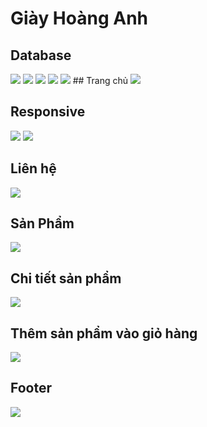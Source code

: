 # Giày Hoàng Anh

## Database

<img src="https://raw.githubusercontent.com/hoanganhpv/WebThuongMai/master/dbpic1.png"/>

<img src="https://raw.githubusercontent.com/hoanganhpv/WebThuongMai/master/dbpic2.png"/>

<img src="https://raw.githubusercontent.com/hoanganhpv/WebThuongMai/master/dbpic3.png"/>

<img src="https://raw.githubusercontent.com/hoanganhpv/WebThuongMai/master/dbpic4.png"/>

<img src="https://raw.githubusercontent.com/hoanganhpv/WebThuongMai/master/dbpic5.png"/>
## Trang chủ

<img src="https://raw.githubusercontent.com/hoanganhpv/WebThuongMai/master/RMImages/Trangchu.PNG"/>

## Responsive

<img src="https://raw.githubusercontent.com/hoanganhpv/WebThuongMai/master/RMImages/Resp1.PNG"/>
<img src="https://raw.githubusercontent.com/hoanganhpv/WebThuongMai/master/RMImages/Resp2.PNG"/>

## Liên hệ

<img src="https://raw.githubusercontent.com/hoanganhpv/WebThuongMai/master/RMImages/Lienhe.PNG"/>

## Sản Phẩm

<img src="https://raw.githubusercontent.com/hoanganhpv/WebThuongMai/master/RMImages/SanPham.PNG"/>

## Chi tiết sản phẩm

<img src="https://raw.githubusercontent.com/hoanganhpv/WebThuongMai/master/RMImages/ChitietSP.PNG"/>

## Thêm sản phẩm vào giỏ hàng

<img src="https://raw.githubusercontent.com/hoanganhpv/WebThuongMai/master/RMImages/Giohang.PNG"/>

## Footer

<img src="https://raw.githubusercontent.com/hoanganhpv/WebThuongMai/master/RMImages/Footer.PNG"/>


